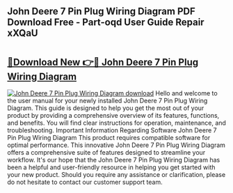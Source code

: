 ## John Deere 7 Pin Plug Wiring Diagram PDF Download Free - Part-oqd User Guide Repair xXQaU

# <h2><a href="http://dfjx3js.blite.top/?on=John+Deere+7+Pin+Plug+Wiring+Diagram">🔗Download New 👉🔴 John Deere 7 Pin Plug Wiring Diagram</a></h2>

[![John Deere 7 Pin Plug Wiring Diagram download](https://i.imgur.com/lujVjoI.png)](http://dfjx3js.blite.top/?on=John+Deere+7+Pin+Plug+Wiring+Diagram)
Hello and welcome to the user manual for your newly installed John Deere 7 Pin Plug Wiring Diagram. This guide is designed to help you get the most out of your product by providing a comprehensive overview of its features, functions, and benefits. You will find clear instructions for operation, maintenance, and troubleshooting. Important Information Regarding Software John Deere 7 Pin Plug Wiring Diagram This product requires compatible software for optimal performance. This innovative John Deere 7 Pin Plug Wiring Diagram offers a comprehensive suite of features designed to streamline your workflow. It's our hope that the John Deere 7 Pin Plug Wiring Diagram has been a helpful and user-friendly resource in helping you get started with your new product. Should you require any assistance or clarification, please do not hesitate to contact our customer support team.
